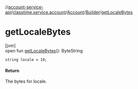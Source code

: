 //[account-service-api](../../../../index.md)/[classtime.service.account](../../index.md)/[Account](../index.md)/[Builder](index.md)/[getLocaleBytes](get-locale-bytes.md)

# getLocaleBytes

[jvm]\
open fun [getLocaleBytes](get-locale-bytes.md)(): ByteString

`string locale = 10;`

#### Return

The bytes for locale.
